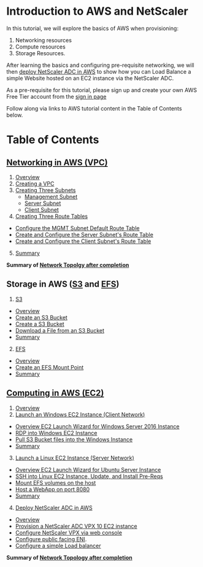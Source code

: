 # Introduction to AWS and NetScaler
In this tutorial, we will explore the basics of AWS when provisioning:

1. Networking resources
2. Compute resources
3. Storage Resources. 

After learning the basics and configuring pre-requisite networking, we will then [deploy NetScaler ADC in AWS](https://www.youtube.com/watch?v=NvncDbmzgnY) to show how you can Load Balance a simple Website hosted on an EC2 instance via the NetScaler ADC. 


As a pre-requisite for this tutorial, please sign up and create your own AWS Free Tier account from the [sign in page](https://console.aws.amazon.com/console/home)

Follow along via links to AWS tutorial content in the Table of Contents below. 

# Table of Contents

## [Networking in AWS (VPC)](./VPC#VPC) ##
1. [Overview](/VPC#VPC-Overview)
2. [Creating a VPC](/VPC#VPC-Wizard)
3. [Creating Three Subnets](./VPC#VPC-Subnets)
    * [Management Subnet](./VPC#MGMT-Subnet)
    * [Server Subnet](./VPC#Server-Subnet)
    * [Client Subnet](./VPC#Client-Subnet)
4. [Creating Three Route Tables](./VPC#Route-Tables)
  * [Configure the MGMT Subnet Default Route Table](./VPC#MGMT-RT)
  * [Create and Configure the Server Subnet's Route Table](./VPC#Server-RT)
  * [Create and Configure the Client Subnet's Route Table](./VPC#Client-RT)
5. [Summary](./VPC#VPC-Summary)

**Summary of [Network Topolgy after completion](VPC/images/Base-NTW-Topology.jpg)**
  
## Storage in AWS ([S3](./S3#S3) and [EFS](./EFS#EFS)) ##

1. [S3](S3/)
  * [Overview](./S3#S3-Bucket)
  * [Create an S3 Bucket](./S3#S3-Bucket)
  * [Create a S3 Bucket](./S3#a-File-S3)
  * [Download a File from an S3 Bucket](./S3#Download-File-S3)
  * [Summary](./S3#S3-Summary) 
  
2. [EFS](EFS/)
  * [Overview](./EFS#EFS)
  * [Create an EFS Mount Point](./EFS#EFS-Wizard)
  * [Summary](./EFS#EFS-Summary)

## [Computing in AWS (EC2)](./EC2#EC2) ##
1. [Overview](./EC2#EC2-Overview)
2. [Launch an Windows EC2 Instance (Client Network)](./EC2/Windows-EC2/README.md#EC2-Windows)
  * [Overview EC2 Launch Wizard for Windows Server 2016 Instance](./EC2/Windows-EC2/README.md#EC2-Windows-Overview)
  * [RDP into Windows EC2 Instance](./EC2/Windows-EC2/README.md#Windows-RDP)
  * [Pull S3 Bucket files into the Windows Instance](./EC2/Windows-EC2/README.md#Windows-S3)
  * [Summary](./EC2/Windows-EC2/README.md#Windows-EC2-Summary)
3. [Launch a Linux EC2 Instance (Server Network)](./EC2/Ubuntu-EC2/README.md#Linux-EC2)
  * [Overview EC2 Launch Wizard for Ubuntu Server Instance](./EC2/Ubuntu-EC2/README.md#EC2-Ubuntu-Overview)
  * [SSH into Linux EC2 Instance, Update, and Install Pre-Reqs](./EC2/Ubuntu-EC2/README.md#SSH-Linux-EC2)
  * [Mount EFS volumes on the host](./EC2/Ubuntu-EC2/README.md#Linux-EFS-Mount)
  * [Host a WebApp on port 8080](./EC2/Ubuntu-EC2/README.md#Host-Webservers)
  * [Summary](./EC2/Ubuntu-EC2/README.md#EC2-Summary)
4. [Deploy NetScaler ADC in AWS](./EC2/Deploy-NS#Deploy-NS)
  * [Overview](./Deploy-NS#Deploy-NS-Overview)
  * [Provision a NetScaler ADC VPX 10 EC2 instance](./EC2/Deploy-NS#Deploy-NS-Provision)
  * [Configure NetScaler VPX via web console](./EC2/Deploy-NS#Deploy-NS-Config) 
  * [Configure public facing ENI](./EC2/Deploy-NS#Deploy-NS-Public-ENI). 
  * [Configure a simple Load balancer](./EC2/Deploy-NS#Deploy-NS-LoadBalancer)

**Summary of [Network Topology after completion](VPC/images/NS-NTW-Topology.jpg)**


 


  
  

